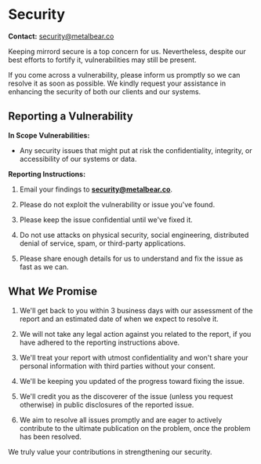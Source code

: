 # Security

**Contact:** security@metalbear.co

Keeping mirrord secure is a top concern for us. Nevertheless, despite our best efforts to fortify it, vulnerabilities may still be present.

If you come across a vulnerability, please inform us promptly so we can resolve it as soon as possible. We kindly request your assistance in enhancing the security of both our clients and our systems.

## Reporting a Vulnerability

**In Scope Vulnerabilities:**

- Any security issues that might put at risk the confidentiality, integrity, or accessibility of our systems or data.

**Reporting Instructions:**

1. Email your findings to **security@metalbear.co**.

2. Please do not exploit the vulnerability or issue you've found.

3. Please keep the issue confidential until we've fixed it.

4. Do not use attacks on physical security, social engineering, distributed denial of service, spam, or third-party applications.

5. Please share enough details for us to understand and fix the issue as fast as we can.

## What *We* Promise

1. We'll get back to you within 3 business days with our assessment of the report and an estimated date of when we expect to resolve it.

2. We will not take any legal action against you related to the report, if you have adhered to the reporting instructions above.

3. We'll treat your report with utmost confidentiality and won't share your personal information with third parties without your consent.

4. We'll be keeping you updated of the progress toward fixing the issue.

5. We'll credit you as the discoverer of the issue (unless you request otherwise) in public disclosures of the reported issue.

6. We aim to resolve all issues promptly and are eager to actively contribute to the ultimate publication on the problem, once the problem has been resolved.

We truly value your contributions in strengthening our security.
